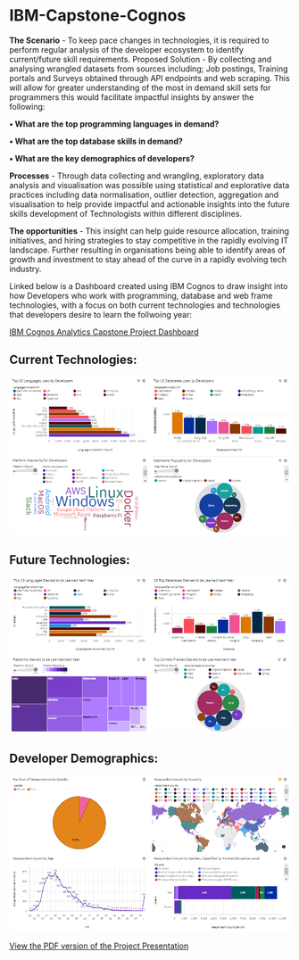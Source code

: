 # IBM-Capstone-Cognos

**The Scenario** - To keep pace changes in technologies, it is required to perform regular analysis of the 
developer ecosystem to identify current/future skill requirements. 
Proposed Solution - By collecting and analysing wrangled datasets from sources including; Job postings, 
Training portals and Surveys obtained through API endpoints and web scraping. This will allow for 
greater understanding of the most in demand skill sets for programmers this would facilitate impactful 
insights by answer the following: 

**• What are the top programming languages in demand?**

**• What are the top database skills in demand?**

**• What are the key demographics of developers?**

**Processes** - Through data collecting and wrangling, exploratory data analysis and visualisation was 
possible using statistical and explorative data practices including data normalisation, outlier detection, 
aggregation and visualisation to help provide impactful and actionable insights into the future skills 
development of Technologists within different disciplines. 

**The opportunities** - This insight can help guide resource allocation, training initiatives, and hiring 
strategies to stay competitive in the rapidly evolving IT landscape. Further resulting in organisations 
being able to identify areas of growth and investment to stay ahead of the curve in a rapidly evolving 
tech industry.

Linked below is a Dashboard created using IBM Cognos to draw insight into how Developers who work with programming, database and web frame technologies, with a focus on both current technologies and technologies that developers desire to learn the follwoing year: 

[IBM Cognos Analytics Capstone Project Dashboard](https://eu2.ca.analytics.ibm.com/bi/?perspective=dashboard&pathRef=.my_folders%2FNew%2Bdashboard&action=view&mode=dashboard&subView=model0000018f64adb782_00000000)

## **Current Technologies:**
![alt text](https://github.com/LiamBatiste/IBM-Capstone-Cognos/blob/main/Cognos%20Dash%20-%20Current%20Technologies.PNG?raw=true)


## **Future Technologies:**
![alt text](https://github.com/LiamBatiste/IBM-Capstone-Cognos/blob/main/Cognos%20Dash%20-%20Future%20Technologies.PNG?raw=true)


## **Developer Demographics:**
![alt text](https://github.com/LiamBatiste/IBM-Capstone-Cognos/blob/main/Cognos%20Dash%20-%20Developer%20Demographic.PNG?raw=true)



[View the PDF version of the Project Presentation](https://github.com/LiamBatiste/IBM-Capstone-Cognos/blob/main/Capstone%20Project%20Presentation.pdf)


